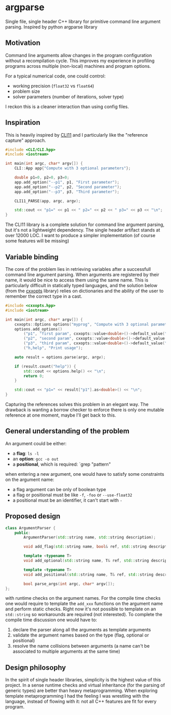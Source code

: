 # argparse
Single file, single header C++ library for primitive command line argument parsing. Inspired by python argparse library

## Motivation
Command line arguments allow changes in the program configuration without a recompilation cycle. This improves my experience in profiling programs across multiple (non-local) machines and program options.

For a typical numerical code, one could control:
  * working precision (`float32` vs `float64`)
  * problem size
  * solver parameters (number of iterations, solver type)

I reckon this is a cleaner interaction than using config files.


## Inspiration
This is heavily inspired by [CLI11](github.com/CLIUtils/CLI11) and I particularly like the "reference capture" approach.

```c++
#include <CLI/CLI.hpp>
#include <iostream>

int main(int argc, char* argv[]) {
    CLI::App app{"Compute with 3 optional parameters"};

    double p1=0, p2=0, p3=0;
    app.add_option("--p1", p1, "First parameter");
    app.add_option("--p2", p2, "Second parameter");
    app.add_option("--p3", p3, "Third parameter");

    CLI11_PARSE(app, argc, argv);

    std::cout << "p1=" << p1 << " p2=" << p2 << " p3=" << p3 << "\n";
}
```

The CLI11 library is a complete solution for command line argument parsing, but it's not a lightweight dependency. The single header artifact stands at over 12000 LOC. I want to produce a simpler implementation (of course some features will be missing)


## Variable binding
The core of the problem lies in retrieving variables after a successfull command line argument parsing. When arguments are registered by their name, it would be nice to access them using the same name. This is particularly difficult in statically typed languages, and the solution below (from the [cxxopts](https://github.com/jarro2783/cxxopts) library) relies on dictionaries and the ability of the user to remember the correct type in a cast.

```c++
#include <cxxopts.hpp>
#include <iostream>

int main(int argc, char* argv[]) {
    cxxopts::Options options("myprog", "Compute with 3 optional parameters");
    options.add_options()
        ("p1", "first param", cxxopts::value<double>()->default_value("0"))
        ("p2", "second param", cxxopts::value<double>()->default_value("0"))
        ("p3", "third param", cxxopts::value<double>()->default_value("0"))
        ("h,help", "Print usage");

    auto result = options.parse(argc, argv);

    if (result.count("help")) {
        std::cout << options.help() << "\n";
        return 0;
    }

    std::cout << "p1=" << result["p1"].as<double>() << "\n";
}
```

Capturing the references solves this problem in an elegant way. The drawback is wanting a borrow checker to enforce there is only one mutable reference at one moment, maybe I'll get back to this.


## General understanding of the problem
An argument could be either:
  * a **flag**: `ls -l`
  * an **option**: `gcc -o out`
  * a **positional**, which is required: `grep "pattern"

when entering a new argument, one would have to satisfy some constraints on the argument name:
  * a flag argument can be only of boolean type
  * a flag or positional must be like `-f`, `-foo` or `--use-float32`
  * a positional must be an identifier, it can't start with `-`


## Proposed design
```c++
class ArgumentParser {
    public:
        ArgumentParser(std::string name, std::string description);

        void add_flag(std::string name, bool& ref, std::string description);

        template <typename T>
        void add_optional(std::string name, T& ref, std::string description);

        template <typename T>
        void add_positional(std::string name, T& ref, std::string description);

        bool parse_args(int argc, char* argv[]);
};
```

with runtime checks on the argument names. For the compile time checks one would require to template the `add_xxx` functions on the argument name and perform static checks. Right now it's not possible to template on an `std::string` so workarounds are required (not interested). To complete the compile time discussion one would have to:
  1. declare the parser along all the arguments as template arguments
  2. validate the argument names based on the type (flag, optional or positional)
  3. resolve the name collisions between arguments (a name can't be associated to multiple arguments at the same time)


## Design philosophy
In the spirit of single header libraries, simplicity is the highest value of this project. In a sense runtime checks and virtual inheritance (for the parsing of generic types) are better than heavy metaprogramming. When exploring template metaprogramming I had the feeling I was wrestling with the language, instead of flowing with it: not all C++ features are fit for every program.
